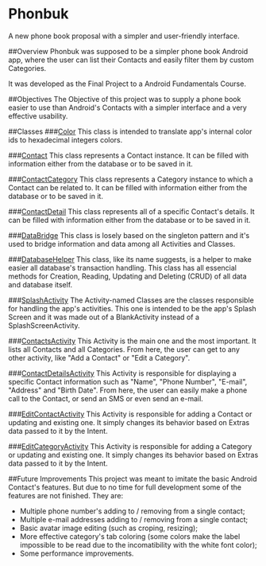 # Phonbuk
A new phone book proposal with a simpler and user-friendly interface.

##Overview
Phonbuk was supposed to be a simpler phone book Android app, where the user can list their Contacts and easily filter them by custom Categories.

It was developed as the Final Project to a Android Fundamentals Course.

##Objectives
The Objective of this project was to supply a phone book easier to use than Android's Contacts with a simpler interface and a very effective usability.


##Classes
###[Color](https://github.com/matheus-crivellari/phonbuk/blob/master/app/src/main/java/com/example/matheus/phonebuk/Color.java)
This class is intended to translate app's internal color ids to hexadecimal integers colors.

###[Contact](https://github.com/matheus-crivellari/phonbuk/blob/master/app/src/main/java/com/example/matheus/phonebuk/Contact.java)
This class represents a Contact instance. It can be filled with information either from the database or to be saved in it.

###[ContactCategory](https://github.com/matheus-crivellari/phonbuk/blob/master/app/src/main/java/com/example/matheus/phonebuk/ContactCategory.java)
This class represents a Category instance to which a Contact can be related to. It can be filled with information either from the database or to be saved in it.

###[ContactDetail](https://github.com/matheus-crivellari/phonbuk/blob/master/app/src/main/java/com/example/matheus/phonebuk/ContactDetail.java)
This class represents all of a specific Contact's details. It can be filled with information either from the database or to be saved in it.

###[DataBridge](https://github.com/matheus-crivellari/phonbuk/blob/master/app/src/main/java/com/example/matheus/phonebuk/DataBridge.java)
This class is losely based on the singleton pattern and it's used to bridge information and data among all Activities and Classes.

###[DatabaseHelper](https://github.com/matheus-crivellari/phonbuk/blob/master/app/src/main/java/com/example/matheus/phonebuk/DatabaseHelper.java)
This class, like its name suggests, is a helper to make easier all database's transaction handling. This class has all essencial methods for Creation, Reading, Updating and Deleting (CRUD) of all data and database itself.

###[SplashActivity](https://github.com/matheus-crivellari/phonbuk/blob/master/app/src/main/java/com/example/matheus/phonebuk/SplashActivity.java)
The Activity-named Classes are the classes responsible for handling the app's activities. This one is intended to be the app's Splash Screen and it was made out of a BlankActivity instead of a SplashScreenActivity.

###[ContactsActivity](https://github.com/matheus-crivellari/phonbuk/blob/master/app/src/main/java/com/example/matheus/phonebuk/ContactsActivity.java)
This Activity is the main one and the most important. It lists all Contacts and all Categories. From here, the user can get to any other activity, like "Add a Contact" or "Edit a Category".

###[ContactDetailsActivity](https://github.com/matheus-crivellari/phonbuk/blob/master/app/src/main/java/com/example/matheus/phonebuk/ContactDetailsActivity.java)
This Activity is responsible for displaying a specific Contact information such as "Name", "Phone Number", "E-mail", "Address" and "Birth Date". From here, the user can easily make a phone call to the Contact, or send an SMS or even send an e-mail.

###[EditContactActivity](https://github.com/matheus-crivellari/phonbuk/blob/master/app/src/main/java/com/example/matheus/phonebuk/EditContactActivity.java)
This Activity is responsible for adding a Contact or updating and existing one. It simply changes its behavior based on Extras data passed to it by the Intent.

###[EditCategoryActivity](https://github.com/matheus-crivellari/phonbuk/blob/master/app/src/main/java/com/example/matheus/phonebuk/EditCategoryActivity.java)
This Activity is responsible for adding a Category or updating and existing one. It simply changes its behavior based on Extras data passed to it by the Intent.

##Future Improvements
This project was meant to imitate the basic Android Contact's features. But due to no time for full development some of the features are not finished. They are:

* Multiple phone number's adding to / removing from a single contact;
* Multiple e-mail addresses adding to / removing from a single contact;
* Basic avatar image editing (such as croping, resizing);
* More effective category's tab coloring (some colors make the label impossible to be read due to the incomatibility with the white font color);
* Some performance improvements.